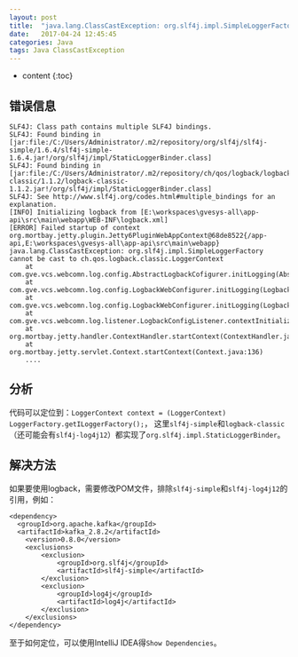 ```yaml
---
layout: post
title:  "java.lang.ClassCastException: org.slf4j.impl.SimpleLoggerFactory cannot be cast to ch.qos.logback.classic.LoggerContext"
date:   2017-04-24 12:45:45
categories: Java
tags: Java ClassCastException
---
```


* content
{:toc}

## 错误信息
```
SLF4J: Class path contains multiple SLF4J bindings.
SLF4J: Found binding in [jar:file:/C:/Users/Administrator/.m2/repository/org/slf4j/slf4j-simple/1.6.4/slf4j-simple-1.6.4.jar!/org/slf4j/impl/StaticLoggerBinder.class]
SLF4J: Found binding in [jar:file:/C:/Users/Administrator/.m2/repository/ch/qos/logback/logback-classic/1.1.2/logback-classic-1.1.2.jar!/org/slf4j/impl/StaticLoggerBinder.class]
SLF4J: See http://www.slf4j.org/codes.html#multiple_bindings for an explanation.
[INFO] Initializing logback from [E:\workspaces\gvesys-all\app-api\src\main\webapp\WEB-INF\logback.xml]
[ERROR] Failed startup of context org.mortbay.jetty.plugin.Jetty6PluginWebAppContext@68de8522{/app-api,E:\workspaces\gvesys-all\app-api\src\main\webapp}
java.lang.ClassCastException: org.slf4j.impl.SimpleLoggerFactory cannot be cast to ch.qos.logback.classic.LoggerContext
	at com.gve.vcs.webcomn.log.config.AbstractLogbackCofigurer.initLogging(AbstractLogbackCofigurer.java:34)
	at com.gve.vcs.webcomn.log.config.LogbackWebConfigurer.initLogging(LogbackWebConfigurer.java:48)
	at com.gve.vcs.webcomn.log.config.LogbackWebConfigurer.initLogging(LogbackWebConfigurer.java:70)
	at com.gve.vcs.webcomn.log.listener.LogbackConfigListener.contextInitialized(LogbackConfigListener.java:20)
	at org.mortbay.jetty.handler.ContextHandler.startContext(ContextHandler.java:549)
	at org.mortbay.jetty.servlet.Context.startContext(Context.java:136)
    ....
```

## 分析
代码可以定位到：`LoggerContext context = (LoggerContext) LoggerFactory.getILoggerFactory();`， 这里`slf4j-simple`和`logback-classic`（还可能会有`slf4j-log4j12`）都实现了`org.slf4j.impl.StaticLoggerBinder`。

## 解决方法
如果要使用logback，需要修改POM文件，排除`slf4j-simple`和`slf4j-log4j12`的引用，例如：
```
<dependency>
  <groupId>org.apache.kafka</groupId>
  <artifactId>kafka_2.8.2</artifactId>
    <version>0.8.0</version>
    <exclusions>
        <exclusion>
            <groupId>org.slf4j</groupId>
            <artifactId>slf4j-simple</artifactId>
        </exclusion>
        <exclusion>
            <groupId>log4j</groupId>
            <artifactId>log4j</artifactId>
        </exclusion>
    </exclusions>
</dependency>
```
至于如何定位，可以使用IntelliJ IDEA得`Show Dependencies`。
